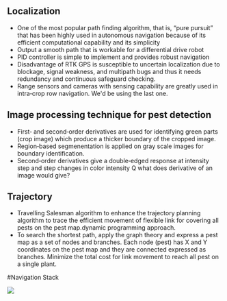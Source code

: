 ## Localization

- One of the most popular path finding algorithm, that is, “pure pursuit” that has been highly used in autonomous navigation because of its efficient computational capability and its simplicity
- Output a smooth path that is workable for a differential drive robot
- PID controller is simple to implement and provides robust navigation
- Disadvantage of RTK GPS is susceptible to uncertain localization due to blockage, signal weakness, and multipath bugs and thus it needs redundancy and continuous safeguard checking.
- Range sensors and cameras with sensing capability are greatly used in intra‐crop row navigation.
We'd be using the last one.

## Image processing technique for pest detection
- First‐ and second‐order derivatives are used for identifying green parts (crop image) which produce a thicker boundary of the cropped image.
- Region‐based segmenentation is applied on gray scale images for boundary identification.
- Second‐order derivatives give a double‐edged response at intensity step and step changes in color intensity 
Q what does derivative of an image would give? 
## Trajectory
- Travelling Salesman algorithm to enhance the trajectory planning algorithm to trace the efficient movement of flexible link for covering all pests on the pest map.dynamic programming approach.
- To search the shortest path, apply the graph theory and express a pest map as a set of nodes and branches. Each node (pest) has X and Y coordinates on the pest map and they are connected expressed as branches. Minimize the total cost for link movement to reach all pest on a single plant.

#Navigation Stack

![](https://github.com/akgcode/farmbot/blob/main/assets/Navigation_stack.png)
